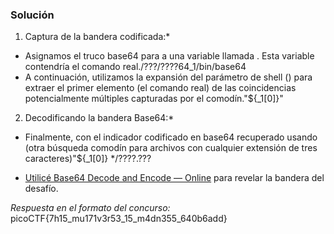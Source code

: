 ### Solución
1. Captura de la bandera codificada:*

- Asignamos el truco base64 para a una variable llamada . Esta variable contendría el comando real./???/????64_1/bin/base64
- A continuación, utilizamos la expansión del parámetro de shell () para extraer el primer elemento (el comando real) de las coincidencias potencialmente múltiples capturadas por el comodín."${_1[0]}"

2. Decodificando la bandera Base64:*

- Finalmente, con el indicador codificado en base64 recuperado usando (otra búsqueda comodín para archivos con cualquier extensión de tres caracteres)"${_1[0]} */????.???

- [Utilicé Base64 Decode and Encode — Online](https://www.base64decode.org/) para revelar la bandera del desafío.

*Respuesta en el formato del concurso:*
picoCTF{7h15_mu171v3r53_15_m4dn355_640b6add}